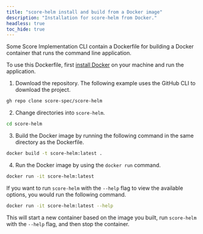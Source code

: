```yaml
---
title: "score-helm install and build from a Docker image"
description: "Installation for score-helm from Docker."
headless: true
toc_hide: true
---
```


Some Score Implementation CLI contain a Dockerfile for building a Docker container that runs the command line application.

To use this Dockerfile, first [install Docker](https://docs.docker.com/get-docker/) on your machine and run the application.

1. Download the repository.
   The following example uses the GitHub CLI to download the project.

```bash
gh repo clone score-spec/score-helm
```

2. Change directories into `score-helm`.

```bash
cd score-helm
```

3. Build the Docker image by running the following command in the same directory as the Dockerfile.

```bash
docker build -t score-helm:latest .
```

4. Run the Docker image by using the `docker run` command.

```bash
docker run -it score-helm:latest
```

If you want to run `score-helm` with the `--help` flag to view the available options, you would run the following command.

```bash
docker run -it score-helm:latest --help
```

This will start a new container based on the image you built, run `score-helm` with the `--help` flag, and then stop the container.
